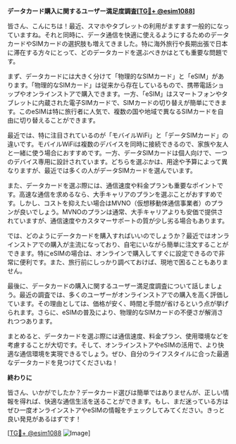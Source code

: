 **データカード購入に関するユーザー満足度調査[[TG💪+ @esim1088](https://t.me/s/esim1088)]**

皆さん、こんにちは！最近、スマホやタブレットの利用がますます一般的になっていますね。それと同時に、データ通信を快適に使えるようにするためのデータカードやSIMカードの選択肢も増えてきました。特に海外旅行や長期出張で日本に滞在する方々にとって、どのデータカードを選ぶべきかはとても重要な問題です。

まず、データカードには大きく分けて「物理的なSIMカード」と「eSIM」があります。「物理的なSIMカード」は従来から存在しているもので、携帯電話ショップやオンラインストアで購入できます。一方、「eSIM」はスマートフォンやタブレットに内蔵された電子SIMカードで、SIMカードの切り替えが簡単にできます。このeSIMは特に旅行者に人気で、複数の国や地域で異なるSIMカードを自由に切り替えることができます。

最近では、特に注目されているのが「モバイルWiFi」と「データSIMカード」の違いです。モバイルWiFiは複数のデバイスを同時に接続できるので、家族や友人と一緒に使う場合におすすめです。一方、データSIMカードは個人向けで、一つのデバイス専用に設計されています。どちらを選ぶかは、用途や予算によって異なりますが、最近では多くの人がデータSIMカードを選んでいます。

また、データカードを選ぶ際には、通信速度や料金プランも重要なポイントです。高速な通信を求めるなら、大手キャリアのプランを選ぶことがおすすめです。しかし、コストを抑えたい場合はMVNO（仮想移動体通信事業者）のプランが良いでしょう。MVNOのプランは通常、大手キャリアよりも安価で提供されていますが、通信速度やカスタマーサポートの質が少し劣る場合もあります。

では、どのようにデータカードを購入すればいいのでしょうか？最近ではオンラインストアでの購入が主流になっており、自宅にいながら簡単に注文することができます。特にeSIMの場合は、オンラインで購入してすぐに設定できるので非常に便利です。また、旅行前にしっかり調べておけば、現地で困ることもありません。

最後に、データカードの購入に関するユーザー満足度調査について話しましょう。最近の調査では、多くのユーザーがオンラインストアでの購入を高く評価しています。その理由としては、価格が安く、時間と手間が省けるという点が挙げられます。さらに、eSIMの普及により、物理的なSIMカードの不便さが解消されつつあります。

まとめると、データカードを選ぶ際には通信速度、料金プラン、使用環境などを考慮することが大切です。そして、オンラインストアやeSIMの活用で、より快適な通信環境を実現できるでしょう。ぜひ、自分のライフスタイルに合った最適なデータカードを見つけてくださいね！

**終わりに**

皆さん、いかがでしたか？データカード選びは簡単ではありませんが、正しい情報を得れば、快適な通信生活を送ることができます。もし、まだ迷っている方はぜひ一度オンラインストアやeSIMの情報をチェックしてみてください。きっと良い発見があるはずです！

[[TG💪+ @esim1088](https://t.me/s/esim1088) ![Image](https://i.postimg.cc/Y0z9fWf4/image.png)]